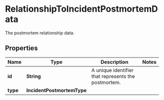

# RelationshipToIncidentPostmortemData

The postmortem relationship data.
## Properties

Name | Type | Description | Notes
------------ | ------------- | ------------- | -------------
**id** | **String** | A unique identifier that represents the postmortem. | 
**type** | **IncidentPostmortemType** |  | 



